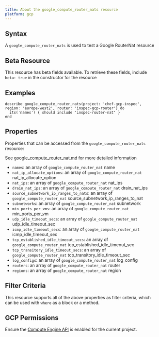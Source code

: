 ```yaml
---
title: About the google_compute_router_nats resource
platform: gcp
---
```


## Syntax
A `google_compute_router_nats` is used to test a Google RouterNat resource


## Beta Resource
This resource has beta fields available. To retrieve these fields, include `beta: true` in the constructor for the resource

## Examples
```
describe google_compute_router_nats(project: 'chef-gcp-inspec', region: 'europe-west2', router: 'inspec-gcp-router') do
  its('names') { should include 'inspec-router-nat' }
end
```

## Properties
Properties that can be accessed from the `google_compute_router_nats` resource:

See [google_compute_router_nat.md](google_compute_router_nat.md) for more detailed information
  * `names`: an array of `google_compute_router_nat` name
  * `nat_ip_allocate_options`: an array of `google_compute_router_nat` nat_ip_allocate_option
  * `nat_ips`: an array of `google_compute_router_nat` nat_ips
  * `drain_nat_ips`: an array of `google_compute_router_nat` drain_nat_ips
  * `source_subnetwork_ip_ranges_to_nats`: an array of `google_compute_router_nat` source_subnetwork_ip_ranges_to_nat
  * `subnetworks`: an array of `google_compute_router_nat` subnetwork
  * `min_ports_per_vms`: an array of `google_compute_router_nat` min_ports_per_vm
  * `udp_idle_timeout_secs`: an array of `google_compute_router_nat` udp_idle_timeout_sec
  * `icmp_idle_timeout_secs`: an array of `google_compute_router_nat` icmp_idle_timeout_sec
  * `tcp_established_idle_timeout_secs`: an array of `google_compute_router_nat` tcp_established_idle_timeout_sec
  * `tcp_transitory_idle_timeout_secs`: an array of `google_compute_router_nat` tcp_transitory_idle_timeout_sec
  * `log_configs`: an array of `google_compute_router_nat` log_config
  * `routers`: an array of `google_compute_router_nat` router
  * `regions`: an array of `google_compute_router_nat` region

## Filter Criteria
This resource supports all of the above properties as filter criteria, which can be used
with `where` as a block or a method.

## GCP Permissions

Ensure the [Compute Engine API](https://console.cloud.google.com/apis/library/compute.googleapis.com/) is enabled for the current project.
